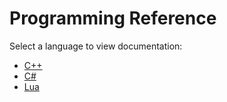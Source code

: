 
# Programming Reference
Select a language to view documentation:
* [C++](C++/README.md)
* [C#](C#/README.md)
* [Lua](Lua/README.md)
